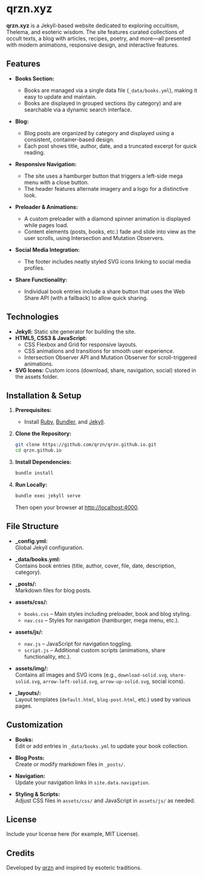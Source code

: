 # qrzn.xyz

**qrzn.xyz** is a Jekyll-based website dedicated to exploring occultism, Thelema, and esoteric wisdom. The site features curated collections of occult texts, a blog with articles, recipes, poetry, and more—all presented with modern animations, responsive design, and interactive features.

## Features

- **Books Section:**  
  - Books are managed via a single data file (`_data/books.yml`), making it easy to update and maintain.
  - Books are displayed in grouped sections (by category) and are searchable via a dynamic search interface.

- **Blog:**  
  - Blog posts are organized by category and displayed using a consistent, container-based design.
  - Each post shows title, author, date, and a truncated excerpt for quick reading.

- **Responsive Navigation:**  
  - The site uses a hamburger button that triggers a left-side mega menu with a close button.
  - The header features alternate imagery and a logo for a distinctive look.

- **Preloader & Animations:**  
  - A custom preloader with a diamond spinner animation is displayed while pages load.
  - Content elements (posts, books, etc.) fade and slide into view as the user scrolls, using Intersection and Mutation Observers.

- **Social Media Integration:**  
  - The footer includes neatly styled SVG icons linking to social media profiles.

- **Share Functionality:**  
  - Individual book entries include a share button that uses the Web Share API (with a fallback) to allow quick sharing.

## Technologies

- **Jekyll:** Static site generator for building the site.
- **HTML5, CSS3 & JavaScript:**  
  - CSS Flexbox and Grid for responsive layouts.
  - CSS animations and transitions for smooth user experience.
  - Intersection Observer API and Mutation Observer for scroll-triggered animations.
- **SVG Icons:** Custom icons (download, share, navigation, social) stored in the assets folder.

## Installation & Setup

1. **Prerequisites:**  
   - Install [Ruby](https://www.ruby-lang.org/), [Bundler](https://bundler.io/), and [Jekyll](https://jekyllrb.com/).

2. **Clone the Repository:**

   ```bash
   git clone https://github.com/qrzn/qrzn.github.io.git
   cd qrzn.github.io
   ```

3. **Install Dependencies:**

   ```bash
   bundle install
   ```

4. **Run Locally:**

   ```bash
   bundle exec jekyll serve
   ```

   Then open your browser at [http://localhost:4000](http://localhost:4000).

## File Structure

- **_config.yml:**  
  Global Jekyll configuration.

- **_data/books.yml:**  
  Contains book entries (title, author, cover, file, date, description, category).

- **_posts/:**  
  Markdown files for blog posts.

- **assets/css/:**  
  - `books.css` – Main styles including preloader, book and blog styling.
  - `nav.css` – Styles for navigation (hamburger, mega menu, etc.).

- **assets/js/:**  
  - `nav.js` – JavaScript for navigation toggling.
  - `script.js` – Additional custom scripts (animations, share functionality, etc.).

- **assets/img/:**  
  Contains all images and SVG icons (e.g., `download-solid.svg`, `share-solid.svg`, `arrow-left-solid.svg`, `arrow-up-solid.svg`, social icons).

- **_layouts/:**  
  Layout templates (`default.html`, `blog-post.html`, etc.) used by various pages.

## Customization

- **Books:**  
  Edit or add entries in `_data/books.yml` to update your book collection.

- **Blog Posts:**  
  Create or modify markdown files in `_posts/`.

- **Navigation:**  
  Update your navigation links in `site.data.navigation`.

- **Styling & Scripts:**  
  Adjust CSS files in `assets/css/` and JavaScript in `assets/js/` as needed.

## License

Include your license here (for example, MIT License).

## Credits

Developed by [qrzn](https://github.com/qrzn) and inspired by esoteric traditions.

